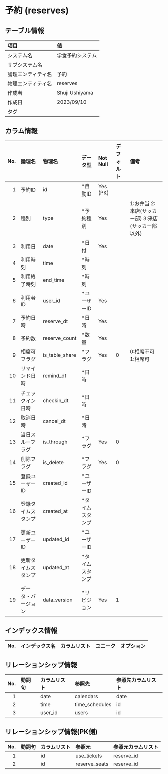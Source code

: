 # 予約 (reserves)

## テーブル情報

| 項目                           | 値                                                                                                   |
|:-------------------------------|:-----------------------------------------------------------------------------------------------------|
| システム名                     | 学食予約システム                                                                                     |
| サブシステム名                 |                                                                                                      |
| 論理エンティティ名             | 予約                                                                                                 |
| 物理エンティティ名             | reserves                                                                                             |
| 作成者                         | Shuji Ushiyama                                                                                       |
| 作成日                         | 2023/09/10                                                                                           |
| タグ                           |                                                                                                      |



## カラム情報

| No. | 論理名                         | 物理名                         | データ型                       | Not Null | デフォルト           | 備考                           |
|----:|:-------------------------------|:-------------------------------|:-------------------------------|:---------|:---------------------|:-------------------------------|
|   1 | 予約ID                         | id                             | *自動ID                        | Yes (PK) |                      |                                |
|   2 | 種別                           | type                           | *予約種別                      | Yes      |                      | 1:お弁当 2:来店(サッカー部) 3:来店(サッカー部以外) |
|   3 | 利用日                         | date                           | *日付                          | Yes      |                      |                                |
|   4 | 利用時刻                       | time                           | *時刻                          |          |                      |                                |
|   5 | 利用終了時刻                   | end_time                       | *時刻                          |          |                      |                                |
|   6 | 利用者ID                       | user_id                        | *ユーザーID                    | Yes      |                      |                                |
|   7 | 予約日時                       | reserve_dt                     | *日時                          | Yes      |                      |                                |
|   8 | 予約数                         | reserve_count                  | *数量                          | Yes      |                      |                                |
|   9 | 相席可フラグ                   | is_table_share                 | *フラグ                        | Yes      | 0                    | 0:相席不可 1:相席可            |
|  10 | リマインド日時                 | remind_dt                      | *日時                          |          |                      |                                |
|  11 | チェックイン日時               | checkin_dt                     | *日時                          |          |                      |                                |
|  12 | 取消日時                       | cancel_dt                      | *日時                          |          |                      |                                |
|  13 | 当日スルーフラグ               | is_through                     | *フラグ                        | Yes      | 0                    |                                |
|  14 | 削除フラグ                     | is_delete                      | *フラグ                        | Yes      | 0                    |                                |
|  15 | 登録ユーザーID                 | created_id                     | *ユーザーID                    |          |                      |                                |
|  16 | 登録タイムスタンプ             | created_at                     | *タイムスタンプ                |          |                      |                                |
|  17 | 更新ユーザーID                 | updated_id                     | *ユーザーID                    |          |                      |                                |
|  18 | 更新タイムスタンプ             | updated_at                     | *タイムスタンプ                |          |                      |                                |
|  19 | データ・バージョン             | data_version                   | *リビジョン                    | Yes      | 1                    |                                |



## インデックス情報

| No. | インデックス名                 | カラムリスト                             | ユニーク   | オプション                     | 
|----:|:-------------------------------|:-----------------------------------------|:-----------|:-------------------------------|



## リレーションシップ情報

| No. | 動詞句                         | カラムリスト                             | 参照先                         | 参照先カラムリスト                       |
|----:|:-------------------------------|:-----------------------------------------|:-------------------------------|:-----------------------------------------|
|   1 |                                | date                                     | calendars                      | date                                     |
|   2 |                                | time                                     | time_schedules                 | id                                       |
|   3 |                                | user_id                                  | users                          | id                                       |



## リレーションシップ情報(PK側)

| No. | 動詞句                         | カラムリスト                             | 参照元                         | 参照元カラムリスト                       |
|----:|:-------------------------------|:-----------------------------------------|:-------------------------------|:-----------------------------------------|
|   1 |                                | id                                       | use_tickets                    | reserve_id                               |
|   2 |                                | id                                       | reserve_seats                  | reserve_id                               |


